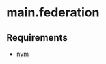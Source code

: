 # main.federation

## Requirements
- [nvm](https://npm.github.io/installation-setup-docs/installing/using-a-node-version-manager.html)
